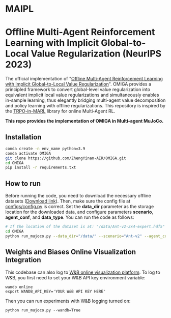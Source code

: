 # MAIPL

# Offline Multi-Agent Reinforcement Learning with Implicit Global-to-Local Value Regularization (NeurIPS 2023)
The official implementation of "[Offline Multi-Agent Reinforcement Learning with Implicit Global-to-Local Value Regularization](https://arxiv.org/abs/2307.11620)". OMIGA provides a principled framework to convert global-level value regularization into equivalent implicit local value regularizations and simultaneously enables in-sample learning, thus elegantly bridging multi-agent value decomposition and policy learning with offline regularizations. This repository is inspired by the [TRPO-in-MARL](https://github.com/cyanrain7/TRPO-in-MARL) library for online Multi-Agent RL.

**This repo provides the implementation of OMIGA in Multi-agent MuJoCo.**

## Installation
``` Bash
conda create -n env_name python=3.9
conda activate OMIGA
git clone https://github.com/ZhengYinan-AIR/OMIGA.git
cd OMIGA
pip install -r requirements.txt
```

## How to run

Before running the code, you need to download the necessary offline datasets ([Download link](https://cloud.tsinghua.edu.cn/d/dcf588d659214a28a777/)). Then, make sure the config file at [configs/config.py](https://github.com/ZhengYinan-AIR/Offline-MARL/blob/master/configs/config.py) is correct. Set the **data_dir** parameter as the storage location for the downloaded data, and configure parameters **scenario**, **agent_conf**, and **data_type**. You can run the code as follows:
``` Bash
# If the location of the dataset is at: "/data/Ant-v2-2x4-expert.hdf5"
cd OMIGA
python run_mujoco.py --data_dir="/data/" --scenario="Ant-v2" --agent_conf="2x4" --data_type="expert"
```

## Weights and Biases Online Visualization Integration
This codebase can also log to [W&B online visualization platform](https://wandb.ai/site). To log to W&B, you first need to set your W&B API key environment variable:
```
wandb online
export WANDB_API_KEY='YOUR W&B API KEY HERE'
```
Then you can run experiments with W&B logging turned on:
```
python run_mujoco.py --wandb=True
```
